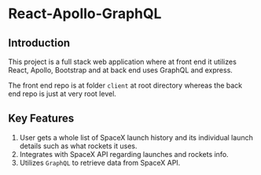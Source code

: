 # React-Apollo-GraphQL

## Introduction
This project is a full stack web application where at front end it utilizes React, Apollo, Bootstrap and at back end uses GraphQL and express.<br />

The front end repo is at folder `client` at root directory whereas the back end repo is just at very root level.

## Key Features

1. User gets a whole list of SpaceX launch history and its individual launch details such as what rockets it uses.<br />
2. Integrates with SpaceX API regarding launches and rockets info.<br />
3. Utilizes `GraphQL` to retrieve data from SpaceX API.<br />
